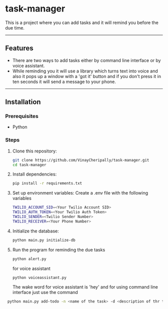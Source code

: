 # task-manager

This is a project where you can add tasks and it will remind you before the due time.

---

## Features

- There are two ways to add tasks either by command line interface or by voice assistant.
- While reminding you it will use a library which turns text into voice and also it pops up a window with a 'got it' button and if you don't press it in ten seconds it will send a message to your phone.

---

## Installation

### Prerequisites

- Python

### Steps

1. Clone this repository:
   ```bash
   git clone https://github.com/VinayCheripally/task-manager.git
   cd task-manager
   ```
2. Install dependencies:
   ```bash
   pip install -r requirements.txt
   ```
3. Set up environment variables:
   Create a .env file with the following variables
   ```bash
   TWILIO_ACCOUNT_SID=<Your Twilio Account SID>
   TWILIO_AUTH_TOKEN=<Your Twilio Auth Token>
   TWILIO_SENDER=<Twilio Sender Number>
   TWILIO_RECEIVER=<Your Phone Number>
   ```
4. Initialize the database:
   ```bash
   python main.py initialize-db
   ```
5. Run the program
   for reminding the due tasks
   ```bash
   python alert.py
   ```
   for voice assistant
   ```bash
   python voiceassistant.py
   ```
   The wake word for voice assistant is 'hey'
   and for using command line interface just use the command

```bash
 python main.py add-todo -n <name of the task> -d <description of thr task> --due<due date and time in ISO 8601-like format> <priority>
```
